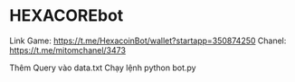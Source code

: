 # HEXACOREbot
Link Game: https://t.me/HexacoinBot/wallet?startapp=350874250
Chanel: https://t.me/mitomchanel/3473

Thêm Query vào data.txt
Chạy lệnh python bot.py
